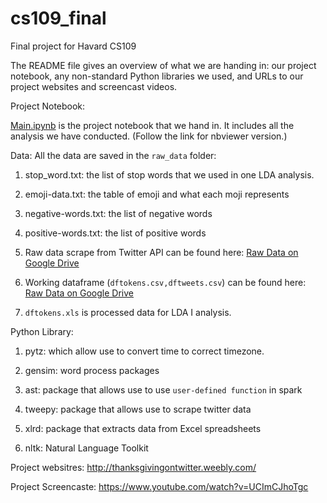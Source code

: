 # cs109_final
Final project for Havard CS109

The README file gives an overview of what we are handing in: our project notebook, any non-standard Python libraries we used, and URLs to our project websites and screencast videos.

Project Notebook:

 [Main.ipynb](http://nbviewer.ipython.org/github/harvardcs109/cs109_final/blob/master/Main.ipynb) is the project notebook that we hand in. It includes all the analysis we have conducted. (Follow the link for nbviewer version.)

Data:
All the data are saved in the `raw_data` folder:

1. stop_word.txt: the list of stop words that we used in one LDA analysis.

2. emoji-data.txt: the table of emoji and what each moji represents

3. negative-words.txt: the list of negative words

4. positive-words.txt: the list of positive words

5. Raw data scrape from Twitter API can be found here: [Raw Data on Google Drive](https://drive.google.com/folderview?id=0Bw15O-0f5tbUV255T0JTbmJRTEE&usp=sharing)

6. Working dataframe (`dftokens.csv,dftweets.csv`) can be found here: [Raw Data on Google Drive](https://drive.google.com/folderview?id=0Bw15O-0f5tbUV255T0JTbmJRTEE&usp=sharing)

7. `dftokens.xls` is processed data for LDA I analysis. 

Python Library:

1. pytz: which allow use to convert time to correct timezone. 

2. gensim: word process packages

3. ast: package that allows use to use `user-defined function` in spark

4. tweepy: package that allows use to scrape twitter data

5. xlrd: package that extracts data from Excel spreadsheets 

6. nltk: Natural Language Toolkit

Project websitres:
http://thanksgivingontwitter.weebly.com/

Project Screencaste:
https://www.youtube.com/watch?v=UCImCJhoTgc

